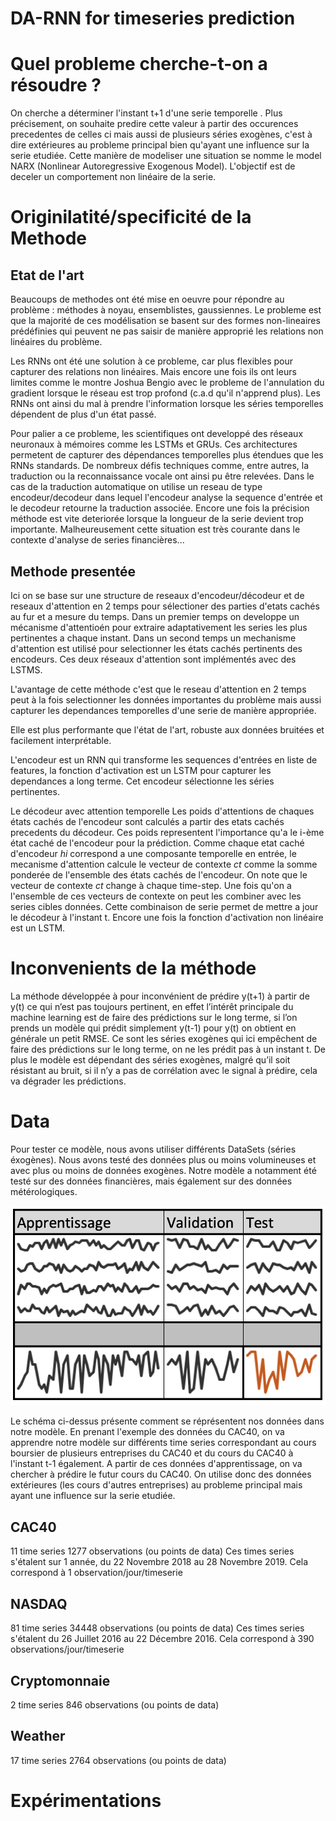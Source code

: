 # DA-RNN for timeseries prediction

# Quel probleme cherche-t-on a résoudre ? 
On cherche a déterminer l'instant t+1 d'une serie temporelle . Plus précisement, on souhaite predire cette valeur à partir des occurences precedentes de celles ci mais aussi de plusieurs séries exogènes, c'est à dire extérieures au probleme principal bien qu'ayant une influence sur la serie etudiée. Cette manière de modeliser une situation se nomme le model NARX (Nonlinear Autoregressive Exogenous Model). L'objectif est de deceler un comportement non linéaire de la serie. 

# Originilatité/specificité de la Methode
## Etat de l'art 
Beaucoups de methodes ont été mise en oeuvre pour répondre au problème : méthodes à noyau, ensemblistes, gaussiennes. Le probleme est que la majorité de ces modélisation se basent sur des formes non-lineaires prédéfinies qui peuvent ne pas saisir de manière approprié les relations non linéaires du problème.

Les RNNs ont été une solution à ce probleme, car plus flexibles pour capturer des relations non linéaires. Mais encore une fois ils ont leurs limites comme le montre Joshua Bengio avec le probleme de l'annulation du gradient lorsque le réseau est trop profond (c.a.d qu'il n'apprend plus). Les RNNs ont ainsi du mal à prendre l'information lorsque les séries temporelles dépendent de plus d'un état passé. 

Pour palier a ce probleme, les scientifiques ont developpé des réseaux neuronaux à mémoires comme les LSTMs et GRUs. Ces architectures permetent de capturer des dépendances temporelles plus étendues que les RNNs standards. De nombreux défis techniques comme, entre autres, la traduction ou la reconnaissance vocale ont ainsi pu être relevées. Dans le cas de la traduction automatique on utilise un reseau de type encodeur/decodeur dans lequel l'encodeur analyse la sequence d'entrée et le decodeur retourne la traduction associée. Encore une fois la précision méthode est vite deteriorée lorsque la longueur de la serie devient trop importante. Malheureusement cette situation est très courante dans le contexte d'analyse de series financières...

## Methode presentée
Ici on se base sur une structure de reseaux d'encodeur/décodeur et de reseaux d'attention en 2 temps pour sélectioner des parties d'etats cachés au fur et a mesure du temps. 
Dans un premier temps on developpe un mécanisme d'attentioén pour extraire adaptativement les series les plus pertinentes a chaque instant.
Dans un second temps un mechanisme d'attention est utilisé pour selectionner les états cachés pertinents des encodeurs.
Ces deux réseaux d'attention sont implémentés avec des LSTMS. 

L'avantage de cette méthode c'est que le reseau d'attention en 2 temps peut à la fois selectionner les données importantes du problème mais aussi capturer les dependances temporelles d'une serie de manière appropriée. 

Elle est plus performante que l'état de l'art, robuste aux données bruitées et facilement interprétable. 

L'encodeur est un RNN qui transforme les sequences d'entrées en liste de features, la fonction d'activation est un LSTM pour capturer les dependances a long terme. Cet encodeur sélectionne les séries pertinentes. 

Le décodeur avec attention temporelle
Les poids d'attentions de chaques états cachés de l'encodeur sont calculés a partir des etats cachés precedents du décodeur. Ces poids representent l'importance qu'a le i-ème état caché de l'encodeur pour la prédiction. Comme chaque etat caché d'encodeur *hi* correspond a une composante temporelle en entrée, le mecanisme d'attention calcule le vecteur de contexte *ct* comme la somme ponderée de l'ensemble des états cachés de l'encodeur. 
On note que le vecteur de contexte *ct* change à chaque time-step. Une fois qu'on a l'ensemble de ces vecteurs de contexte on peut les combiner avec les series cibles données. Cette combinaison de serie permet de mettre a jour le décodeur à l'instant t. Encore une fois la fonction d'activation non linéaire est un LSTM.

# Inconvenients de la méthode

La méthode développée à pour inconvénient de prédire y(t+1) à partir de y(t) ce qui n’est pas toujours pertinent, en effet l’intérêt principale du machine learning est de faire des prédictions sur le long terme, si l’on prends un modèle qui prédit simplement y(t-1) pour y(t) on obtient en générale un petit RMSE. 
Ce sont les séries exogènes qui ici empêchent de faire des prédictions sur le long terme, on ne les prédit pas à un instant t. 
De plus le modèle est dépendant des séries exogènes, malgré qu’il soit résistant au bruit, si il n’y a pas de corrélation avec le signal à prédire, cela va dégrader les prédictions. 

# Data 
Pour tester ce modèle, nous avons utiliser différents DataSets (séries éxogènes). Nous avons testé des données plus ou moins volumineuses et avec plus ou moins de données exogènes. 
Notre modèle a notamment été testé sur des données financières, mais également sur des données métérologiques.

![alt text](https://github.com/lulmer/DA-RNN_for_timeseries/blob/master/Capture%20d%E2%80%99e%CC%81cran%202019-12-11%20a%CC%80%2011.40.04.png)

Le schéma ci-dessus présente comment se réprésentent nos données dans notre modèle. 
En prenant l'exemple des données du CAC40, on va apprendre notre modèle sur différents time series correspondant au cours boursier de plusieurs entreprises du CAC40 et du cours du CAC40 à l'instant t-1 également. A partir de ces données d'apprentissage, on va chercher à prédire le futur cours du CAC40. On utilise donc des données extérieures (les cours d'autres entreprises) au probleme principal mais ayant une influence sur la serie etudiée.  

## CAC40
11 time series
1277 observations (ou points de data) 
Ces times series s'étalent sur 1 année, du 22 Novembre 2018 au 28 Novembre 2019. 
Cela correspond à 1 observation/jour/timeserie

## NASDAQ
81 time series
34448 observations (ou points de data) 
Ces times series s'étalent du 26 Juillet 2016 au 22 Décembre 2016. 
Cela correspond à 390 observations/jour/timeserie

## Cryptomonnaie
2 time series 
846 observations (ou points de data) 

## Weather 
17 time series 
2764 observations (ou points de data) 


# Expérimentations




